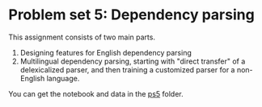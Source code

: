 Problem set 5: Dependency parsing
=================

This assignment consists of two main parts.

1. Designing features for English dependency parsing
2. Multilingual dependency parsing, starting with "direct transfer" of a delexicalized parser, and then training a customized parser for a non-English language.

You can get the notebook and data in the [ps5](ps5) folder.
